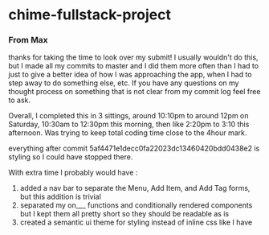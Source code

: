 # chime-fullstack-project

### From Max
thanks for taking the time to look over my submit!
I usually wouldn't do this, but I made all my commits to master and I did them more often than I had to just to give a better idea of how I was approaching the app, when I had to step away to do something else, etc. If you have any questions on my thought process on something that is not clear from my commit log feel free to ask.

Overall, I completed this in 3 sittings, around 10:10pm to around 12pm on Saturday, 10:30am to 12:30pm this morning, then like 2:20pm  to 3:10 this afternoon. Was trying to keep total coding time close to the 4hour mark.

everything after commit 5af4471e1decc0fa22023dc13460420bdd0438e2 is styling so I could have stopped there.

With extra time I probably would have :
1) added a nav bar to separate the Menu, Add Item, and Add Tag forms, but this addition is trivial
2) separated my on___ functions and conditionally rendered components but I kept them all pretty short so they should be readable as is
3) created a semantic ui theme for styling instead of inline css like I have
